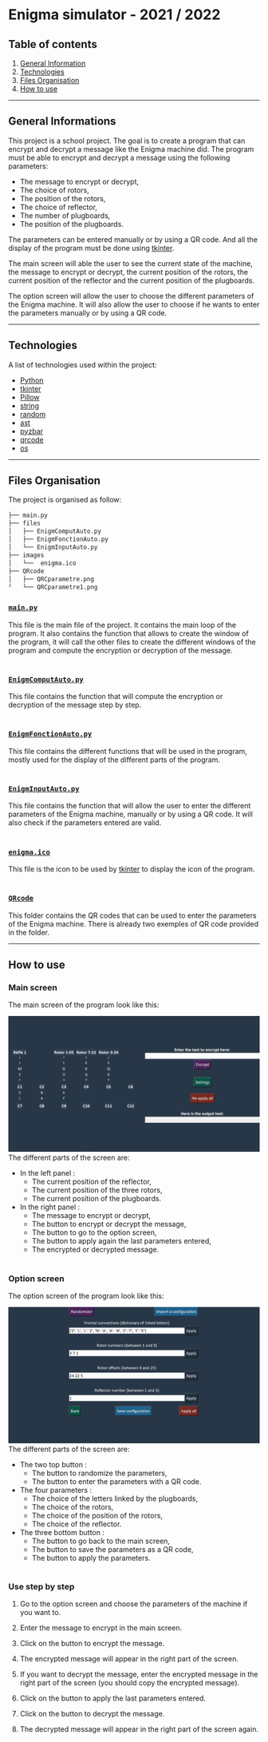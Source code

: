 # Enigma simulator - 2021 / 2022

## Table of contents
1. [General Information](#general-info)
2. [Technologies](#technologies)
3. [Files Organisation](#organisation)
4. [How to use](#how-to-use)


***
<a name="general-info"></a>
## General Informations

This project is a school project. The goal is to create a program that can encrypt and decrypt a message like the Enigma machine did. The program must be able to encrypt and decrypt a message using the following parameters:

- The message to encrypt or decrypt,
- The choice of rotors,
- The position of the rotors,
- The choice of reflector,
- The number of plugboards,
- The position of the plugboards.

The parameters can be entered manually or by using a QR code. And all the display of the program must be done using [tkinter](https://docs.python.org/3/library/tkinter.html).

The main screen will able the user to see the current state of the machine, the message to encrypt or decrypt, the current position of the rotors, the current position of the reflector and the current position of the plugboards.

The option screen will allow the user to choose the different parameters of the Enigma machine. It will also allow the user to choose if he wants to enter the parameters manually or by using a QR code.


***
<a name="technologies"></a>
## Technologies

A list of technologies used within the project:
* [Python](https://www.python.org/)
* [tkinter](https://docs.python.org/3/library/tkinter.html)
* [Pillow](https://pypi.org/project/Pillow/)
* [string](https://docs.python.org/3/library/string.html)
* [random](https://docs.python.org/3/library/random.html)
* [ast](https://docs.python.org/3/library/ast.html)
* [pyzbar](https://pypi.org/project/pyzbar/)
* [qrcode](https://pypi.org/project/qrcode/)
* [os](https://docs.python.org/3/library/os.html)


***
<a name="organisation"></a>
## Files Organisation

The project is organised as follow:
```
├── main.py
├── files
│   ├── EnigmComputAuto.py
│   ├── EnigmFonctionAuto.py
│   └── EnigmInputAuto.py
├── images
│   └──  enigma.ico
├── QRcode
│   ├── QRCparametre.png
╵   └── QRCparametre1.png
```

### [```main.py```](/main.py)
This file is the main file of the project. It contains the main loop of the program. It also contains the function that allows to create the window of the program, it will call the other files to create the different windows of the program and compute the encryption or decryption of the message.
#

### [```EnigmComputAuto.py```](/EnigmComputAuto.py)
This file contains the function that will compute the encryption or decryption of the message step by step.
#

### [```EnigmFonctionAuto.py```](/EnigmFonctionAuto.py)
This file contains the different functions that will be used in the program, mostly used for the display of the different parts of the program.
#

### [```EnigmInputAuto.py```](/EnigmInputAuto.py)
This file contains the function that will allow the user to enter the different parameters of the Enigma machine, manually or by using a QR code. It will also check if the parameters entered are valid.
#

### [```enigma.ico```](/enigma.ico)
This file is the icon to be used by [tkinter](https://docs.python.org/3/library/tkinter.html) to display the icon of the program.
#

### [```QRcode```](/QRcode/)
This folder contains the QR codes that can be used to enter the parameters of the Enigma machine. There is already two exemples of QR code provided in the folder.


***
<a name="how-to-use"></a>
## How to use

### Main screen
The main screen of the program look like this:

![Main Screen](images/main_screen.png)
The different parts of the screen are:

- In the left panel :
    - The current position of the reflector,
    - The current position of the three rotors,
    - The current position of the plugboards.
- In the right panel :
    - The message to encrypt or decrypt,
    - The button to encrypt or decrypt the message,
    - The button to go to the option screen,
    - The button to apply again the last parameters entered,
    - The encrypted or decrypted message.

#
### Option screen
The option screen of the program look like this:

![Option Screen](images/option_screen.png)
The different parts of the screen are:

- The two top button :
    - The button to randomize the parameters,
    - The button to enter the parameters with a QR code.
- The four parameters :
    - The choice of the letters linked by the plugboards,
    - The choice of the rotors,
    - The choice of the position of the rotors,
    - The choice of the reflector.
- The three bottom button :
    - The button to go back to the main screen,
    - The button to save the parameters as a QR code,
    - The button to apply the parameters.

#
### Use step by step

1. Go to the option screen and choose the parameters of the machine if you want to.

2. Enter the message to encrypt in the main screen.

3. Click on the button to encrypt the message.

4. The encrypted message will appear in the right part of the screen.

5. If you want to decrypt the message, enter the encrypted message in the right part of the screen (you should copy the encrypted message).

6. Click on the button to apply the last parameters entered.

7. Click on the button to decrypt the message.

8. The decrypted message will appear in the right part of the screen again.
